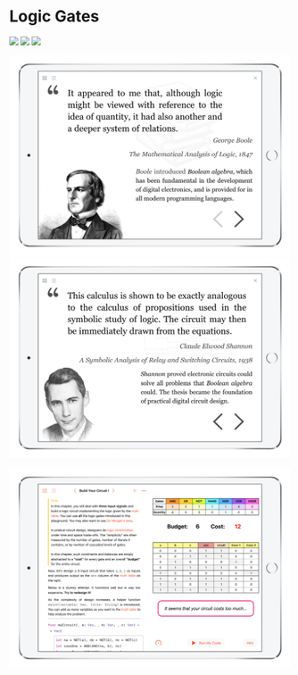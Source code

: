 # Logic Gates

![](https://img.shields.io/badge/11.0-lightgrey?logo=ios)  ![](https://img.shields.io/badge/Swift-4.0-Orange?logo=swift)  ![](https://img.shields.io/badge/WWDC_2018-Scholarship_Recipient-gold?logo=apple)

![](Assets/1.jpeg)
![](Assets/2.jpeg)

![](Assets/6.jpeg)



